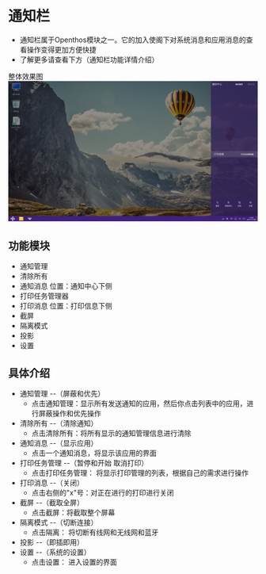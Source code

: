 # 通知栏
   - 通知栏属于Openthos模块之一。它的加入使阁下对系统消息和应用消息的查看操作变得更加方便快捷
   - 了解更多请查看下方（通知栏功能详情介绍）

整体效果图  
![](pic/tongzhilan/notification.png)

## 功能模块
   - 通知管理
   - 清除所有
   - 通知消息 位置：通知中心下侧
   - 打印任务管理器
   - 打印消息 位置：打印信息下侧
   - 截屏
   - 隔离模式
   - 投影
   - 设置
   
## 具体介绍  
   - 通知管理 --（屏蔽和优先）
      - 点击通知管理：显示所有发送通知的应用，然后你点击列表中的应用，进行屏蔽操作和优先操作
   - 清除所有 --（清除通知）
      - 点击清除所有：将所有显示的通知管理信息进行清除
   - 通知消息 --（显示应用）
      - 点击一个通知消息，将显示该应用的界面
   - 打印任务管理 --（暂停和开始 取消打印）
      - 点击打印任务管理： 将显示打印管理的列表，根据自己的需求进行操作
   - 打印消息 --（关闭）
      - 点击右侧的"x"号：对正在进行的打印进行关闭
   - 截屏 --（截取全屏）
      - 点击截屏：将截取整个屏幕
   - 隔离模式  --（切断连接）
      - 点击隔离： 将切断有线网和无线网和蓝牙
   - 投影 --（即插即用）
   - 设置 --（系统的设置）
      - 点击设置： 进入设置的界面
